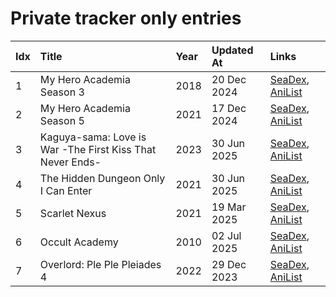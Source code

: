 # Private tracker only entries
| Idx | Title                                                     | Year | Updated At  | Links                                                                              |
| :---| :---------------------------------------------------------| :----| :-----------| :----------------------------------------------------------------------------------|
| 1   | My Hero Academia Season 3                                 | 2018 | 20 Dec 2024 | [SeaDex](https://releases.moe/100166/), [AniList](https://anilist.co/anime/100166) |
| 2   | My Hero Academia Season 5                                 | 2021 | 17 Dec 2024 | [SeaDex](https://releases.moe/117193/), [AniList](https://anilist.co/anime/117193) |
| 3   | Kaguya-sama: Love is War -The First Kiss That Never Ends- | 2023 | 30 Jun 2025 | [SeaDex](https://releases.moe/151384/), [AniList](https://anilist.co/anime/151384) |
| 4   | The Hidden Dungeon Only I Can Enter                       | 2021 | 30 Jun 2025 | [SeaDex](https://releases.moe/118375/), [AniList](https://anilist.co/anime/118375) |
| 5   | Scarlet Nexus                                             | 2021 | 19 Mar 2025 | [SeaDex](https://releases.moe/131150/), [AniList](https://anilist.co/anime/131150) |
| 6   | Occult Academy                                            | 2010 | 02 Jul 2025 | [SeaDex](https://releases.moe/6974/), [AniList](https://anilist.co/anime/6974)     |
| 7   | Overlord: Ple Ple Pleiades 4                              | 2022 | 29 Dec 2023 | [SeaDex](https://releases.moe/151898/), [AniList](https://anilist.co/anime/151898) |